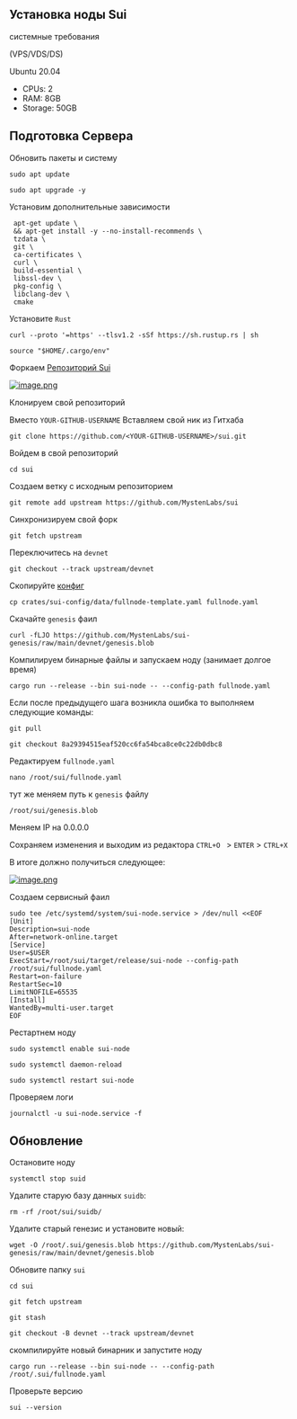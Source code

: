 ## Установка ноды Sui

  системные требования
 
  (VPS/VDS/DS) 
  
   Ubuntu 20.04
   
   - CPUs: 2
   - RAM: 8GB
   - Storage: 50GB
   
   
## Подготовка Сервера
  
   Обновить пакеты и систему

  ```
  sudo apt update 
  ```
    
  ``` 
  sudo apt upgrade -y
  ```
   

   Установим дополнительные зависимости

   ```
    apt-get update \
    && apt-get install -y --no-install-recommends \
    tzdata \
    git \
    ca-certificates \
    curl \
    build-essential \
    libssl-dev \
    pkg-config \
    libclang-dev \
    cmake 
  ```
    
   Установите ```Rust```
    
    
  ```
  curl --proto '=https' --tlsv1.2 -sSf https://sh.rustup.rs | sh
  ```
  
  
 ```
 source "$HOME/.cargo/env"
 ```
  
   
    
     
  Форкаем [Репозиторий Sui](https://github.com/MystenLabs/sui)
  
  
  [![image.png](https://i.postimg.cc/gkMwLbjP/image.png)](https://postimg.cc/crn1PjfD)
  
  
Клонируем свой репозиторий 

Вместо ```YOUR-GITHUB-USERNAME``` Вставляем свой ник из Гитхаба
  
 ```
 git clone https://github.com/<YOUR-GITHUB-USERNAME>/sui.git
 ```
 
 Войдем в свой репозиторий
 
 ```
 cd sui
 ```
 
 Создаем ветку с исходным репозиторием
 
 ```
 git remote add upstream https://github.com/MystenLabs/sui
 ```
 
 Синхронизируем свой форк
 
 ```
 git fetch upstream
 ```
 
 Переключитесь на ```devnet```
 
 ```
 git checkout --track upstream/devnet
 ```
 
 Скопируйте [конфиг](https://github.com/MystenLabs/sui/blob/main/crates/sui-config/data/fullnode-template.yaml) 
  
 ```
 cp crates/sui-config/data/fullnode-template.yaml fullnode.yaml
 ```
 
 Скачайте  ```genesis``` фаил
 
 ```
 curl -fLJO https://github.com/MystenLabs/sui-genesis/raw/main/devnet/genesis.blob
 ```
 
Компилируем бинарные файлы и запускаем ноду (занимает долгое время) 
 
 ```
cargo run --release --bin sui-node -- --config-path fullnode.yaml
 ```
Если после предыдущего шага возникла ошибка то выполняем следующие команды:

```
git pull
```
```
git checkout 8a29394515eaf520cc6fa54bca8ce0c22db0dbc8
```

Редактируем ```fullnode.yaml```

```
nano /root/sui/fullnode.yaml
```
 
тут же меняем путь к ```genesis``` файлу 

```/root/sui/genesis.blob```

Меняем IP на 0.0.0.0

Сохраняем изменения и выходим из редактора ```CTRL+O ``` > ```ENTER``` > ```CTRL+X```

В итоге должно получиться следующее:

[![image.png](https://i.postimg.cc/FHk8P8qt/image.png)](https://postimg.cc/yDBLxQsn) 


Создаем сервисный фаил

```
sudo tee /etc/systemd/system/sui-node.service > /dev/null <<EOF 
[Unit] 
Description=sui-node 
After=network-online.target 
[Service] 
User=$USER
ExecStart=/root/sui/target/release/sui-node --config-path /root/sui/fullnode.yaml
Restart=on-failure 
RestartSec=10 
LimitNOFILE=65535
[Install] 
WantedBy=multi-user.target 
EOF
```

Рестартнем ноду

```
sudo systemctl enable sui-node
```
```
sudo systemctl daemon-reload 
```
```
sudo systemctl restart sui-node
```

Проверяем логи
```
journalctl -u sui-node.service -f
```


## Обновление

 Остановите ноду
 
 ```
 systemctl stop suid
 ```
 
 
 Удалите старую базу данных ```suidb```:

```
rm -rf /root/sui/suidb/
```

Удалите старый генезис и установите новый: 

```
wget -O /root/.sui/genesis.blob https://github.com/MystenLabs/sui-genesis/raw/main/devnet/genesis.blob
```

Обновите папку ```sui```
```
cd sui
```
```
git fetch upstream
```
```
git stash
```
```
git checkout -B devnet --track upstream/devnet
```

скомпилируйте новый бинарник и запустите ноду
```
cargo run --release --bin sui-node -- --config-path /root/.sui/fullnode.yaml
```

Проверьте версию
```
sui --version
```












 


 


   


    
   

